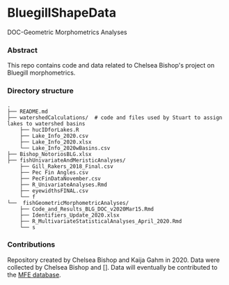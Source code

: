 # BluegillShapeData
DOC-Geometric Morphometrics Analyses

### Abstract
This repo contains code and data related to Chelsea Bishop's project on Bluegill morphometrics.

### Directory structure

```
.
├── README.md
├── watershedCalculations/  # code and files used by Stuart to assign lakes to watershed basins
    ├── hucIDforLakes.R
    ├── Lake_Info_2020.csv
    ├── Lake_Info_2020.xlsx
    └── Lake_Info_2020wBasins.csv
├── Bishop_NotoriosBLG.xlsx
├── fishUnivariateAndMeristicAnalyses/
    ├── Gill_Rakers_2018_Final.csv
    ├── Pec Fin Angles.csv
    ├── PecFinDataNovember.csv
    ├── R_UnivariateAnalyses.Rmd
    ├── eyewidthsFINAL.csv
    └── f
└──  fishGeometricMorphometricAnalyses/
    ├── Code_and_Results_BLG_DOC_v2020Mar15.Rmd
    ├── Identifiers_Update_2020.xlsx
    ├── R_MultivariateStatisticalAnalyses_April_2020.Rmd
    └── s
```

### Contributions
Repository created by Chelsea Bishop and Kaija Gahm in 2020. Data were collected by Chelsea Bishop and []. Data will eventually be contributed to the [MFE database](https://figshare.com/articles/MFE_database_Data_from_ecosystem_ecology_research_by_Jones_Solomon_and_collaborators_on_the_ecology_and_biogeochemistry_of_lakes_and_lake_organisms_in_the_Upper_Midwest_USA/7438598). 

